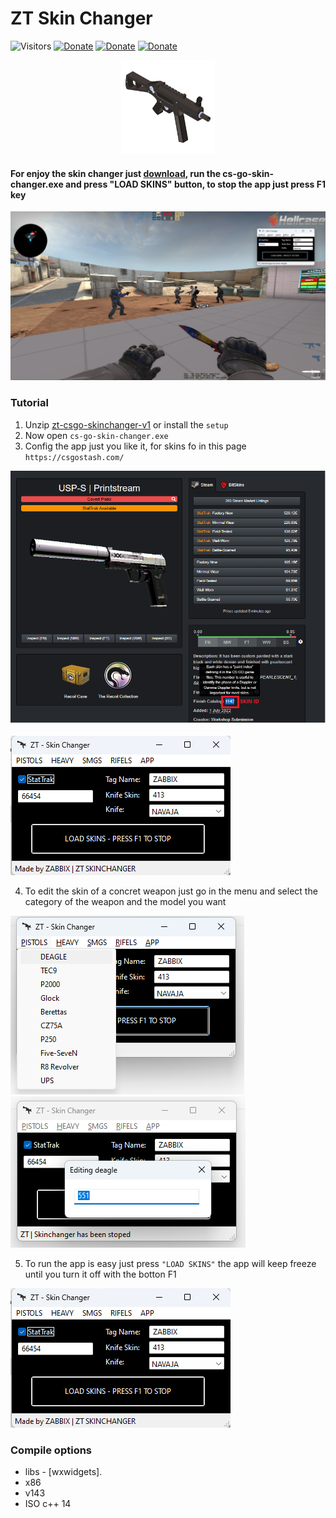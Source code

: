 # ZT Skin Changer

![Visitors](https://api.visitorbadge.io/api/visitors?path=https%3A%2F%2Fgithub.com%2Fzabbix-byte%2csgo-skin-changer%2F&countColor=%23263759)
[![Donate](https://img.shields.io/badge/PayPal-00457C?style=for-the-badge&logo=paypal&logoColor=white
)](https://www.paypal.com/donate/?hosted_button_id=5MTHH82ABTJDA)
[![Donate](https://img.shields.io/badge/GitHub-100000?style=for-the-badge&logo=github&logoColor=white)](https://github.com/zabbix-byte)
[![Donate](https://img.shields.io/badge/C++-3776AB?style=for-the-badge&logo=c%2B%2B&logoColor=white)](https://www.python.org/)

<div align="center">

<img height="150" width="150" src="https://github.com/zabbix-byte/csgo-skin-changer/blob/main/gun.png">

</div>

#### For enjoy the skin changer just [download](https://github.com/zabbix-byte/csgo-skin-changer/releases/tag/v1), run the cs-go-skin-changer.exe and press "LOAD SKINS" button, to stop the app just press F1 key

<img src="https://github.com/zabbix-byte/csgo-skin-changer/blob/main/preview_full.png">

### Tutorial

1. Unzip [zt-csgo-skinchanger-v1](https://github.com/zabbix-byte/csgo-skin-changer/releases/tag/v1) or install the `setup`
2. Now open `cs-go-skin-changer.exe`
3. Config the app just you like it, for skins fo in this page `https://csgostash.com/`

![](https://github.com/zabbix-byte/csgo-skin-changer/blob/main/tuto3.png)

![](https://github.com/zabbix-byte/csgo-skin-changer/blob/main/preview_app.png)

4. To edit the skin of a concret weapon just go in the menu and select the category of the weapon and the model you want

![](https://github.com/zabbix-byte/csgo-skin-changer/blob/main/tuto_1.png)
![](https://github.com/zabbix-byte/csgo-skin-changer/blob/main/tuto_2.png)

5. To run the app is easy just press `"LOAD SKINS"` the app will keep freeze  until you turn it off with the botton F1

![](https://github.com/zabbix-byte/csgo-skin-changer/blob/main/preview_app.png)

### Compile options

- libs - [wxwidgets].
- x86
- v143
- ISO c++ 14

